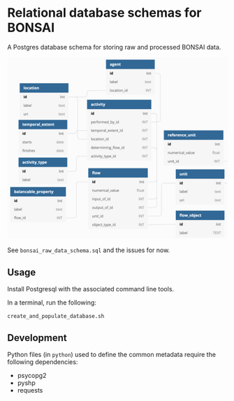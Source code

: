 # Relational database schemas for BONSAI

A Postgres database schema for storing raw and processed BONSAI data.

![schema graphic](https://github.com/BONSAMURAIS/schema/raw/master/images/raw-schema.png "Current draft schema")

See `bonsai_raw_data_schema.sql` and the issues for now.

## Usage

Install Postgresql with the associated command line tools.

In a terminal, run the following:

    create_and_populate_database.sh

## Development

Python files (in `python`) used to define the common metadata require the following dependencies:

- psycopg2
- pyshp
- requests
